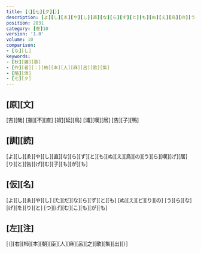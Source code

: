 ```yaml
---
title: [（][七][夕][）]
description: [よ][し][ゑ][や][し][直][な][ら][ず][と][も][ぬ][え][鳥][の][う][ら][嘆][げ][居][り][と][告][げ][む][子][も][が][も]
position: 2031
category: [巻]10
version: '1.0'
volume: 10
comparison:
- [な][し]
keywords:
- [秋][雑][歌]
- [作][者][：][柿][本][人][麻][呂][歌][集]
- [略][体]
- [七][夕]
---
```


## [原][文]

[吉][哉] [雖][不][直] [奴][延][鳥] [浦][嘆][居] [告][子][鴨]

## [訓][読]

[よ][し][ゑ][や][し][直][な][ら][ず][と][も][ぬ][え][鳥][の][う][ら][嘆][げ][居][り][と][告][げ][む][子][も][が][も]

## [仮][名]

[よ][し][ゑ][や][し] [た][だ][な][ら][ず][と][も] [ぬ][え][ど][り][の] [う][ら][な][げ][を][り][と] [つ][げ][む][こ][も][が][も]

## [左][注]

[（][右][柿][本][朝][臣][人][麻][呂][之][歌][集][出][）]
